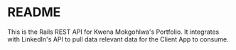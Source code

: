 # README

This is the Rails REST API for Kwena Mokgohlwa's Portfolio. It integrates with LinkedIn's API to pull data relevant data for the Client App to consume.
